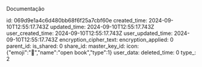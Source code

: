 Documentação

id: 069d9e1a4c6d480bb68f6f25a7cbf60e
created_time: 2024-09-10T12:55:17.743Z
updated_time: 2024-09-10T12:55:17.743Z
user_created_time: 2024-09-10T12:55:17.743Z
user_updated_time: 2024-09-10T12:55:17.743Z
encryption_cipher_text: 
encryption_applied: 0
parent_id: 
is_shared: 0
share_id: 
master_key_id: 
icon: {"emoji":"📖","name":"open book","type":1}
user_data: 
deleted_time: 0
type_: 2